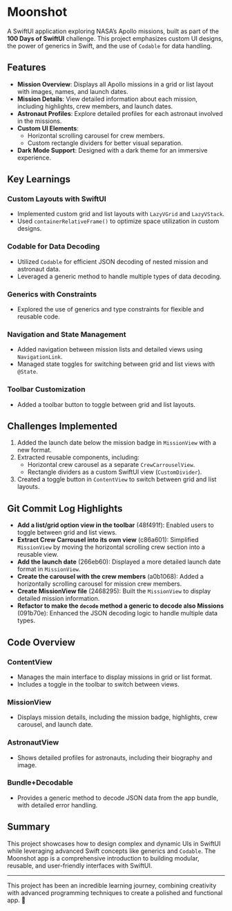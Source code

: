 # Moonshot

A SwiftUI application exploring NASA’s Apollo missions, built as part of the **100 Days of SwiftUI** challenge. This project emphasizes custom UI designs, the power of generics in Swift, and the use of `Codable` for data handling.

## Features

- **Mission Overview**: Displays all Apollo missions in a grid or list layout with images, names, and launch dates.
- **Mission Details**: View detailed information about each mission, including highlights, crew members, and launch dates.
- **Astronaut Profiles**: Explore detailed profiles for each astronaut involved in the missions.
- **Custom UI Elements**:
  - Horizontal scrolling carousel for crew members.
  - Custom rectangle dividers for better visual separation.
- **Dark Mode Support**: Designed with a dark theme for an immersive experience.

## Key Learnings

### Custom Layouts with SwiftUI

- Implemented custom grid and list layouts with `LazyVGrid` and `LazyVStack`.
- Used `containerRelativeFrame()` to optimize space utilization in custom designs.

### Codable for Data Decoding

- Utilized `Codable` for efficient JSON decoding of nested mission and astronaut data.
- Leveraged a generic method to handle multiple types of data decoding.

### Generics with Constraints

- Explored the use of generics and type constraints for flexible and reusable code.

### Navigation and State Management

- Added navigation between mission lists and detailed views using `NavigationLink`.
- Managed state toggles for switching between grid and list views with `@State`.

### Toolbar Customization

- Added a toolbar button to toggle between grid and list layouts.

## Challenges Implemented

1. Added the launch date below the mission badge in `MissionView` with a new format.
2. Extracted reusable components, including:
   - Horizontal crew carousel as a separate `CrewCarrouselView`.
   - Rectangle dividers as a custom SwiftUI view (`CustomDivider`).
3. Created a toggle button in `ContentView` to switch between grid and list layouts.

## Git Commit Log Highlights

- **Add a list/grid option view in the toolbar** (48f491f): Enabled users to toggle between grid and list views.
- **Extract Crew Carrousel into its own view** (c86a601): Simplified `MissionView` by moving the horizontal scrolling crew section into a reusable view.
- **Add the launch date** (266eb60): Displayed a more detailed launch date format in `MissionView`.
- **Create the carousel with the crew members** (a0b1068): Added a horizontally scrolling carousel for mission crew members.
- **Create MissionView file** (2468295): Built the `MissionView` to display detailed mission information.
- **Refactor to make the `decode` method a generic to decode also Missions** (091b70e): Enhanced the JSON decoding logic to handle multiple data types.

## Code Overview

### ContentView

- Manages the main interface to display missions in grid or list format.
- Includes a toggle in the toolbar to switch between views.

### MissionView

- Displays mission details, including the mission badge, highlights, crew carousel, and launch date.

### AstronautView

- Shows detailed profiles for astronauts, including their biography and image.

### Bundle+Decodable

- Provides a generic method to decode JSON data from the app bundle, with detailed error handling.

## Summary

This project showcases how to design complex and dynamic UIs in SwiftUI while leveraging advanced Swift concepts like generics and `Codable`. The Moonshot app is a comprehensive introduction to building modular, reusable, and user-friendly interfaces with SwiftUI.

---

This project has been an incredible learning journey, combining creativity with advanced programming techniques to create a polished and functional app. 🚀
